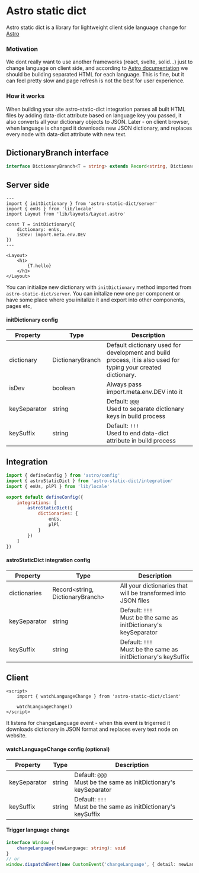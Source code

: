 # Astro static dict
Astro static dict is a library for lightweight client side language change for [Astro](https://astro.build)

### Motivation
We dont really want to use another frameworks (react, svelte, solid...) just to change language on client side, and according to [Astro documentation](https://docs.astro.build/en/recipes/i18n) we should be building separated HTML for each language. This is fine, but it can feel pretty slow and page refresh is not the best for user experience.

### How it works
When building your site astro-static-dict integration parses all built HTML files by adding data-dict attribute based on language key you passed, it also converts all your dictionary objects to JSON.
Later - on client browser, when language is changed it downloads new JSON dictionary, and replaces every node with data-dict attribute with new text.

## DictionaryBranch interface

```ts
interface DictionaryBranch<T = string> extends Record<string, DictionaryBranch<T> | T> {}
```

## Server side

```astro
---
import { initDictionary } from 'astro-static-dict/server'
import { enUs } from 'lib/locale'
import Layout from 'lib/layouts/Layout.astro'

const T = initDictionary({
    dictionary: enUs,
    isDev: import.meta.env.DEV
})
---

<Layout>
    <h1>
        {T.hello}
    </h1>
</Layout>
```

You can initialize new dictionary with ``initDictionary`` method imported from ``astro-static-dict/server``. You can initalize new one per component or have some place where you initalize it and export into other components, pages etc,

#### initDictionary config

| Property        | Type                       | Description                                                                                                                               |
|-----------------|----------------------------|-------------------------------------------------------------------------------------------------------------------------------------------|
| dictionary      | DictionaryBranch           | Default dictionary used for development and build process, it is also used for typing your created dictionary.                            |
| isDev           | boolean                    | Always pass import.meta.env.DEV into it                                                                                                   |
| keySeparator    | string                     | Default: `@@@` <br> Used to separate dictionary keys in build process                                                                     |
| keySuffix       | string                     | Default: `!!!` <br> Used to end data-dict attribute in build process                                                                      |

## Integration

```js
import { defineConfig } from 'astro/config'
import { astroStaticDict } from 'astro-static-dict/integration'
import { enUs, plPl } from 'lib/locale'

export default defineConfig({
    integrations: [
        astroStaticDict({
            dictionaries: {
                enUs,
                plPl
            }
        })
    ]
})
```

#### astroStaticDict integration config

| Property        | Type                             | Description                                                                                                                               |
|-----------------|----------------------------------|-------------------------------------------------------------------------------------------------------------------------------------------|
| dictionaries    | Record<string, DictionaryBranch> | All your dictionaries that will be transformed into JSON files                                                                            |
| keySeparator    | string                           | Default: `!!!` <br> Must be the same as initDictionary's keySeparator                                                                     |
| keySuffix       | string                           | Default: `!!!` <br> Must be the same as initDictionary's keySuffix                                                                        |

## Client

```astro
<script>
    import { watchLanguageChange } from 'astro-static-dict/client'

    watchLanguageChange()
</script>
```

It listens for changeLanguage event - when this event is trigerred it downloads dictionary in JSON format and replaces every text node on website.

#### watchLanguageChange config (optional)

| Property        | Type                       | Description                                                                                                                               |
|-----------------|----------------------------|-------------------------------------------------------------------------------------------------------------------------------------------|
| keySeparator    | string                     | Default: `@@@` <br> Must be the same as initDictionary's keySeparator                                                                     |
| keySuffix       | string                     | Default: `!!!` <br> Must be the same as initDictionary's keySuffix                                                                        |

#### Trigger language change

```ts
interface Window {
    changeLanguage(newLanguage: string): void
}
// or
window.dispatchEvent(new CustomEvent('changeLanguage', { detail: newLanguage }))
```
